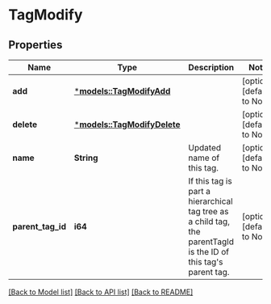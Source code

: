 # TagModify

## Properties
Name | Type | Description | Notes
------------ | ------------- | ------------- | -------------
**add** | [***models::TagModifyAdd**](TagModify_add.md) |  | [optional] [default to None]
**delete** | [***models::TagModifyDelete**](TagModify_delete.md) |  | [optional] [default to None]
**name** | **String** | Updated name of this tag. | [optional] [default to None]
**parent_tag_id** | **i64** | If this tag is part a hierarchical tag tree as a child tag, the parentTagId is the ID of this tag's parent tag. | [optional] [default to None]

[[Back to Model list]](../README.md#documentation-for-models) [[Back to API list]](../README.md#documentation-for-api-endpoints) [[Back to README]](../README.md)


